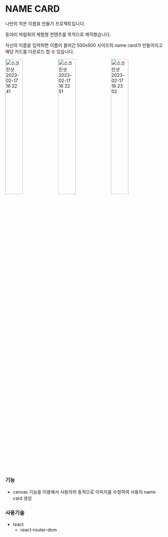# NAME CARD

나만의 작은 이름표 만들기 프로젝트입니다.

동아리 박람회의 체험형 컨텐츠를 목적으로 제작했습니다.

자신의 이름을 입력하면 이름이 들어간 500x500 사이즈의 name card가 만들어지고 해당 카드를 다운로드 할 수 있습니다.

<img width="33%" alt="스크린샷 2023-02-17 16 22 41" src="https://user-images.githubusercontent.com/73744183/219577964-8abd44ac-eaff-4f44-aba1-80ef9e59ec92.png"><img width="33%" alt="스크린샷 2023-02-17 16 22 51" src="https://user-images.githubusercontent.com/73744183/219577985-e248f209-9255-46e2-b13a-b43f3ec657c0.png"><img width="33%" alt="스크린샷 2023-02-17 16 23 02" src="https://user-images.githubusercontent.com/73744183/219577993-f39f4faa-9af4-4849-9004-8c535bb8fd4b.png">

### 기능
- canvas 기능을 이용해서 사용자의 동적으로 이미지를 수정하여 사용자 name card 생성

### 사용기술
 - react
     - react-router-dom
